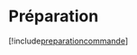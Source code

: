 # Préparation

[!include[preparationcommande](preparation.preparationcommande.autogen.md)]




































